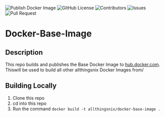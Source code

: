 ![Publish Docker Image](https://github.com/allthingsnix/Docker-Base-Image/actions/workflows/publish-docker-image.yml/badge.svg) ![GitHub License](https://img.shields.io/github/license/allthingsnix/Docker-Base-Image) ![Contributors](https://img.shields.io/github/contributors/allthingsnix/Docker-Base-Image) ![Issues](https://img.shields.io/github/issues/allthingsnix/Docker-Base-Image?color=0088ff) ![Pull Request](https://img.shields.io/github/issues-pr/allthingsnix/Docker-Base-Image?color=0088ff)

# Docker-Base-Image

## Description
This repo builds and publishes the Base Docker Image to [hub.docker.com](https://hub.docker.com). Thiswill be used to build all other allthingsnix Docker Images from/ 

## Building Locally

1. Clone this repo
2. cd into this repo
3. Run the command `docker build -t allthingsnix/docker-base-image .`

                 
